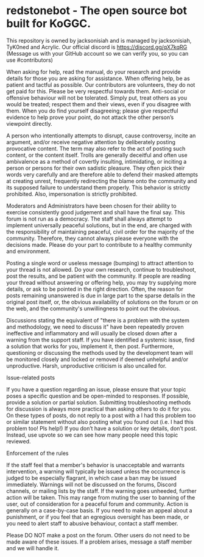 # redstonebot - The open source bot built for KoGGC.

This repository is owned by jacksonisiah and is managed by jacksonisiah, TyK0ned and Acrylic.
Our official discord is https://discord.gg/qX7kqRG (Message us with your GitHub account so we can verify you, so you can use #contributors)

When asking for help, read the manual, do your research and provide details for those you are asking for assistance. When offering help, be as patient and tactful as possible. Our contributors are volunteers, they do not get paid for this. Please be very respectful towards them.  Anti-social or offensive behaviour will not be tolerated. Simply put, treat others as you would be treated; respect them and their views, even if you disagree with them. When you do find yourself disagreeing; please give respectful evidence to help prove your point, do not attack the other person’s viewpoint directly.
 
A person who intentionally attempts to disrupt, cause controversy, incite an argument, and/or receive negative attention by deliberately posting provocative content. The term may also refer to the act of posting such content, or the content itself. Trolls are generally deceitful and often use ambivalence as a method of covertly insulting, intimidating, or inciting a person or persons for their own sadistic pleasure. They often pick their words very carefully and are therefore able to defend their masked attempts at creating unrest, frequently redirecting the blame onto the community and its supposed failure to understand them properly. This behavior is strictly prohibited. Also, impersonation is strictly prohibited.
 
Moderators and Administrators have been chosen for their ability to exercise consistently good judgement and shall have the final say. This forum is not run as a democracy. The staff shall always attempt to implement universally peaceful solutions, but in the end, are charged with the responsibility of maintaining peaceful, civil order for the majority of the community. Therefore, they cannot always please everyone with the decisions made. Please do your part to contribute to a healthy community and environment.
 
Posting a single word or useless message (bumping) to attract attention to your thread is not allowed. Do your own research, continue to troubleshoot, post the results, and be patient with the community. If people are reading your thread without answering or offering help, you may try supplying more details, or ask to be pointed in the right direction. Often, the reason for posts remaining unanswered is due in large part to the sparse details in the original post itself, or, the obvious availability of solutions on the forum or on the web, and the community's unwillingness to point out the obvious. 
 
Discussions stating the equivalent of "there is a problem with the system and methodology, we need to discuss it" have been repeatedly proven ineffective and inflammatory and will usually be closed down after a warning from the support staff. If you have identified a systemic issue, find a solution that works for you, implement it, then post. Furthermore, questioning or discussing the methods used by the development team will be monitored closely and locked or removed if deemed unhelpful and/or unproductive. Harsh, unproductive criticism is also uncalled for.
 
 
Issue-related posts

If you have a question regarding an issue, please ensure that your topic poses a specific question and be open-minded to responses. If possible, provide a solution or partial solution. Submitting troubleshooting methods for discussion is always more practical than asking others to do it for you.
On these types of posts, do not reply to a post with a I had this problem too or similar statement without also posting what you found out (i.e. I had this problem too! Pls help!) If you don’t have a solution or key details, don’t post. Instead, use upvote so we can see how many people need this topic reviewed.



Enforcement of the rules


If the staff  feel that a member's behavior is unacceptable and warrants intervention, a warning will typically be issued unless the occurrence is judged to be especially flagrant, in which case a ban may be issued immediately. Warnings will not be discussed on the forums, Discord channels, or mailing lists by the staff. If the warning goes unheeded, further action will be taken. This may range from muting the user to banning of the user, out of consideration for a peaceful forum and community. Action is generally on a case-by-case basis.
If you need to make an appeal about a punishment, or if you feel that an egregious oversight has been made, or you need to alert staff to abusive behaviour, contact a staff member.

Please DO NOT make a post on the forum. Other users do not need to be made aware of these issues. If a problem arises, message a staff member and we will handle it.
